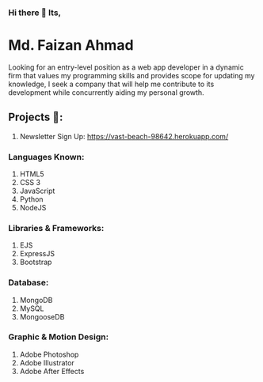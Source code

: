 ### Hi there 👋 Its, 

# Md. Faizan Ahmad

Looking for an entry-level position as a web app developer in a dynamic firm that values my programming skills and provides scope for updating my knowledge, I seek a company that will help me contribute to its development while concurrently aiding my personal growth.

## Projects 🚀:
1. Newsletter Sign Up: https://vast-beach-98642.herokuapp.com/

### Languages Known:
  1. HTML5
  2. CSS 3
  3. JavaScript
  4. Python
  5. NodeJS
### Libraries & Frameworks:
  1. EJS
  2. ExpressJS
  3. Bootstrap
### Database:
  1. MongoDB
  2. MySQL
  3. MongooseDB

### Graphic & Motion Design:
1. Adobe Photoshop
2. Adobe Illustrator
3. Adobe After Effects

